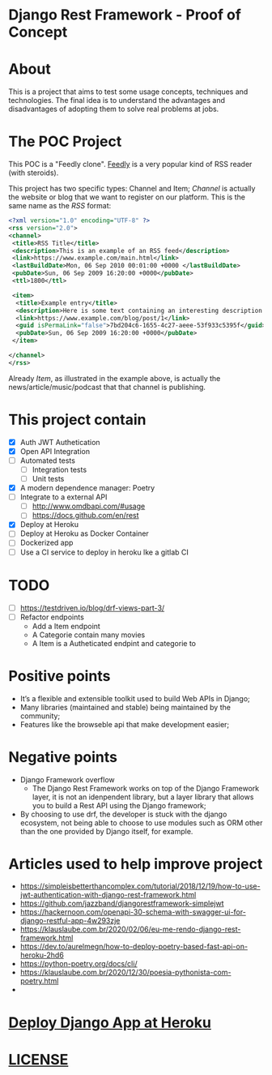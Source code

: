 # Django Rest Framework - Proof of Concept

# About

This is a project that aims to test some usage concepts, techniques and technologies.
The final idea is to understand the advantages and disadvantages of adopting them to solve real problems at jobs.

# The POC Project

This POC is a "Feedly clone". [Feedly](https://feedly.com/) is a very popular kind of RSS reader (with steroids).

This project has two specific types: Channel and Item; *Channel* is actually the website or blog that we want to register
on our platform. This is the same name as the *RSS* format:

```xml
<?xml version="1.0" encoding="UTF-8" ?>
<rss version="2.0">
<channel>
 <title>RSS Title</title>
 <description>This is an example of an RSS feed</description>
 <link>https://www.example.com/main.html</link>
 <lastBuildDate>Mon, 06 Sep 2010 00:01:00 +0000 </lastBuildDate>
 <pubDate>Sun, 06 Sep 2009 16:20:00 +0000</pubDate>
 <ttl>1800</ttl>

 <item>
  <title>Example entry</title>
  <description>Here is some text containing an interesting description.</description>
  <link>https://www.example.com/blog/post/1</link>
  <guid isPermaLink="false">7bd204c6-1655-4c27-aeee-53f933c5395f</guid>
  <pubDate>Sun, 06 Sep 2009 16:20:00 +0000</pubDate>
 </item>

</channel>
</rss>
```

Already *Item*, as illustrated in the example above, is actually the news/article/music/podcast that that channel is
publishing.

# This project contain

- [X] Auth JWT Authetication
- [X] Open API Integration
- [ ] Automated tests
    - [ ] Integration tests
    - [ ] Unit tests
- [X] A modern dependence manager: Poetry
- [ ] Integrate to a external API
    - [ ] http://www.omdbapi.com/#usage
    - [ ] https://docs.github.com/en/rest
- [X] Deploy at Heroku
- [ ] Deploy at Heroku as Docker Container
- [ ] Dockerized app
- [ ] Use a CI service to deploy in heroku lke a gitlab CI

# TODO

- [ ] https://testdriven.io/blog/drf-views-part-3/
- [ ] Refactor endpoints
    - Add a Item endpoint
    - A Categorie contain many movies
    - A Item is a Autheticated endpint and categorie to

# Positive points

- It’s a flexible and extensible toolkit used to build Web APIs in Django;
- Many libraries (maintained and stable) being maintained by the community;
- Features like the browseble api that make development easier;

# Negative points

- Django Framework overflow 
  - The Django Rest Framework works on top of the Django Framework layer, it is not an idenpendent library,
  but a layer library that allows you to build a Rest API using the Django framework;
- By choosing to use drf, the developer is stuck with the django ecosystem, not being able to choose to use modules
such as ORM other than the one provided by Django itself, for example.

# Articles used to help improve project

- https://simpleisbetterthancomplex.com/tutorial/2018/12/19/how-to-use-jwt-authentication-with-django-rest-framework.html
- https://github.com/jazzband/djangorestframework-simplejwt
- https://hackernoon.com/openapi-30-schema-with-swagger-ui-for-django-restful-app-4w293zje
- https://klauslaube.com.br/2020/02/06/eu-me-rendo-django-rest-framework.html
- https://dev.to/aurelmegn/how-to-deploy-poetry-based-fast-api-on-heroku-2hd6
- https://python-poetry.org/docs/cli/
- https://klauslaube.com.br/2020/12/30/poesia-pythonista-com-poetry.html
- 

# [Deploy Django App at Heroku](docs/deploy-django-app-at-heroku.md)

# [LICENSE](COPYING)
